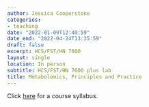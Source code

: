 ```yaml
---
author: Jessica Cooperstone
categories:
- teaching
date: "2022-01-09T12:40:59"
date_end: "2022-04-24T13:35:59"
draft: false
excerpt: HCS/FST/HN 7600
layout: single
location: In person
subtitle: HCS/FST/HN 7600 plus lab
title: Metabolomics, Principles and Practice
---
```


Click [here](https://github.com/jcooperstone/lab-site/blob/main/content/talk/2022_metabolomics/Metabolomics7600_Syllabus_20220330.pdf) for a course syllabus.